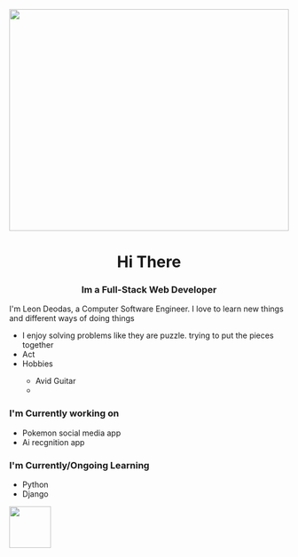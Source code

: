 <!DOCTYPE html>
<html lang="en">
<head>
<meta charset="UTF-8"><meta http-equiv="X-UA-Compatible" content="IE=edge">
    <meta name="viewport" content="width=device-width, initial-scale=1.0">

</head>
<body>
<img src="https://user-images.githubusercontent.com/111661378/211938130-cb850e67-7b1a-4ae6-816c-c67d9b607f31.png" width="100%" height="400px border-radius: 5%;/>
    <div style="border-style: solid; height: 100px; background: linear-gradient(120deg,#2980b9,#8e44ad)">
        <div style="text-align: center;">
            <h1>Hi There</h1>
    <h3>Im a Full-Stack Web Developer</h3>
    </div>
    <p> I'm Leon Deodas, a Computer Software Engineer. I love to learn new things and different ways of doing things</p>
    <ul>
        <li>I enjoy solving problems like they are puzzle. trying to put the pieces together</li>
        <li>Act</li>
            <li>Hobbies</li>
            <ul>
            <li>Avid Guitar</li>
            <li></li>
            </ul>
    </ul>
    <h3>I'm Currently working on</h3>
    <ul>
        <li>Pokemon social media app</li>
        <li>Ai recgnition app</li>
    </ul>
    <h3>I'm Currently/Ongoing Learning</h3>
    <ul>
        <li>Python</li>
        <li>Django</li>
    </ul>
  

  
  
 <a href="https://www.linkedin.com/in/leon-deodas-27a264254/"> <img src="https://user-images.githubusercontent.com/111661378/211369332-9cf2f0b9-52ba-4b64-9a4d-5227726d2a1a.png"  width="75" height="75" /> </a>



  

</body>


</html>

